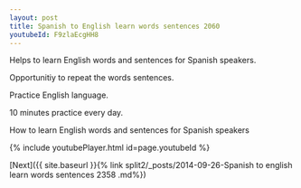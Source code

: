 ```yaml
---
layout: post
title: Spanish to English learn words sentences 2060 
youtubeId: F9zlaEcgHH8
---
```

 
 
Helps to learn English words and sentences for Spanish speakers.

Opportunitiy to repeat the words sentences. 

Practice English language. 
 
10 minutes practice every day. 
 
How to learn English words and sentences for Spanish speakers 
 
{% include youtubePlayer.html id=page.youtubeId %}
 
 
[Next]({{ site.baseurl }}{% link  split2/_posts/2014-09-26-Spanish to english learn words sentences 2358 .md%})
 
